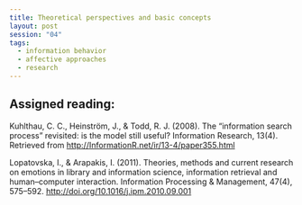 ```yaml
---
title: Theoretical perspectives and basic concepts
layout: post
session: "04"
tags: 
  - information behavior
  - affective approaches
  - research
---
```


## Assigned reading:

Kuhlthau, C. C., Heinström, J., & Todd, R. J. (2008). The “information search process” revisited: is the model still useful? Information Research, 13(4). Retrieved from http://InformationR.net/ir/13-4/paper355.html

Lopatovska, I., & Arapakis, I. (2011). Theories, methods and current research on emotions in library and information science, information retrieval and human–computer interaction. Information Processing & Management, 47(4), 575–592. http://doi.org/10.1016/j.ipm.2010.09.001

<excerpt/>

